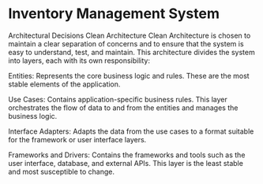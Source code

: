 # Inventory Management System

Architectural Decisions
Clean Architecture
Clean Architecture is chosen to maintain a clear separation of concerns and to ensure that the system is easy to understand, test, and maintain. This architecture divides the system into layers, each with its own responsibility:

Entities: Represents the core business logic and rules. These are the most stable elements of the application.

Use Cases: Contains application-specific business rules. This layer orchestrates the flow of data to and from the entities and manages the business logic.

Interface Adapters: Adapts the data from the use cases to a format suitable for the framework or user interface layers.

Frameworks and Drivers: Contains the frameworks and tools such as the user interface, database, and external APIs. This layer is the least stable and most susceptible to change.
